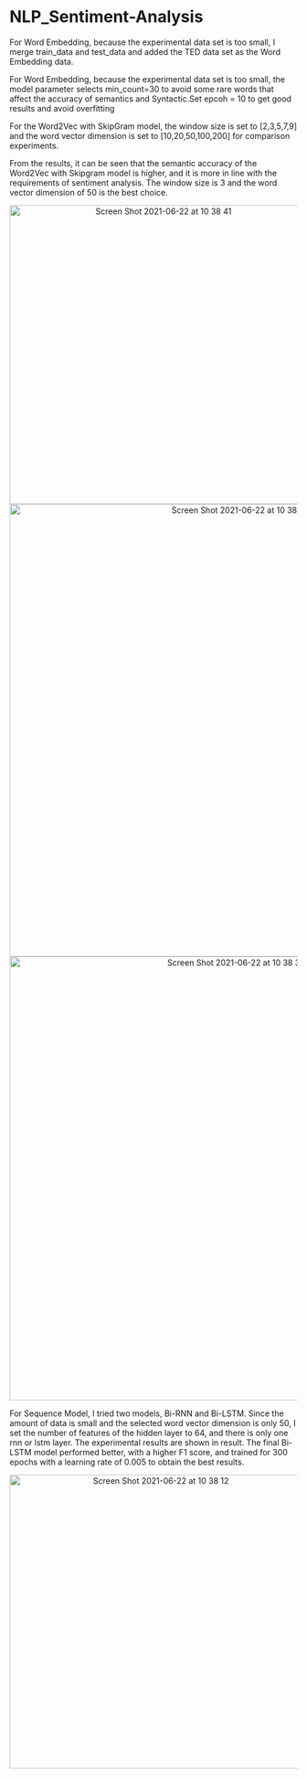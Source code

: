 # NLP_Sentiment-Analysis

For Word Embedding, because the experimental data set is too small, I merge train_data and test_data and added the TED data set as the Word Embedding data.

For Word Embedding, because the experimental data set is too small, the model parameter selects min_count=30 to avoid some rare words that affect the accuracy of semantics and Syntactic.Set epcoh = 10 to get good results and avoid overfitting

For the Word2Vec with SkipGram model, the window size is set to [2,3,5,7,9] and the word vector dimension is set to [10,20,50,100,200] for comparison experiments.

From the results, it can be seen that the semantic accuracy of the Word2Vec with Skipgram model is higher, and it is more in line with the requirements of sentiment analysis. The window size is 3 and the word vector dimension of 50 is the best choice.


<div align=center>
<img width="523" alt="Screen Shot 2021-06-22 at 10 38 41" src="https://user-images.githubusercontent.com/78587287/122856466-6d043e00-d349-11eb-9aec-52f4de895c66.png">
</div>
<div align=center>
<img width="792" alt="Screen Shot 2021-06-22 at 10 38 58" src="https://user-images.githubusercontent.com/78587287/122856493-75f50f80-d349-11eb-902c-88ea33c429a1.png">
</div>   
<div align=center>
<img width="777" alt="Screen Shot 2021-06-22 at 10 38 35" src="https://user-images.githubusercontent.com/78587287/122856587-9fae3680-d349-11eb-97a4-2bb48e21667f.png">
</div>  

For Sequence Model, I tried two models, Bi-RNN and Bi-LSTM. Since the amount of data is small and the selected word vector dimension is only 50, I set the number of features of the hidden layer to 64, and there is only one rnn or lstm layer. The experimental results are shown in result. The final Bi-LSTM model performed better, with a higher F1 score, and trained for 300 epochs with a learning rate of 0.005 to obtain the best results.

<div align=center>
<img width="514" alt="Screen Shot 2021-06-22 at 10 38 12" src="https://user-images.githubusercontent.com/78587287/122856845-1f3c0580-d34a-11eb-9bfe-16c23127b928.png">
</div>  
